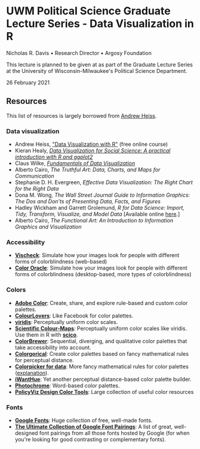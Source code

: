 # UWM Political Science Graduate Lecture Series - Data Visualization in R

Nicholas R. Davis • Research Director • Argosy Foundation

This lecture is planned to be given at as part of the Graduate Lecture Series at the University of Wisconsin-Milwaukee's Political Science Department.

26 February 2021

<!-- ---

This repository contains:

* PDF document containing the presentation slides
* `R` Markdown file to build the slides
* `R` script file used during the lecture
* a list of sources for help with different `R` topics and use cases, as referenced in the talk (listed in this README)

--- -->

<!-- <img src="img/slides-thumb.png" alt="Slide thumbnail" width="720"/> -->

## Resources

This list of resources is largely borrowed from [Andrew Heiss](https://talks.andrewheiss.com/2020-09-17_umontreal-dataviz/).

### Data visualization

- Andrew Heiss, ["Data Visualization with R"](https://datavizm20.classes.andrewheiss.com/) (free online course)
- Kieran Healy, [ *Data Visualization for Social Science: A practical introduction with R and ggplot2*](http://socviz.co/)
- Claus Wilke, [*Fundamentals of Data Visualization*](https://clauswilke.com/dataviz/)
- Alberto Cairo, *The Truthful Art: Data, Charts, and Maps for Communication* 
- Stephanie D. H. Evergreen, *Effective Data Visualization: The Right Chart for the Right Data*
- Dona M. Wong, *The Wall Street Journal Guide to Information Graphics: The Dos and Don’ts of Presenting Data, Facts, and Figures* 
- Hadley Wickham and Garrett Grolemund, *R for Data Science: Import, Tidy, Transform, Visualize, and Model Data* [Available online [here](https://r4ds.had.co.nz/index.html).]
- Alberto Cairo, *The Functional Art: An Introduction to Information Graphics and Visualization*

### Accessibility

- [**Vischeck**](http://www.vischeck.com/vischeck/vischeckImage.php): Simulate how your images look for people with different forms of colorblindness (web-based)
- [**Color Oracle**](http://colororacle.org/index.html): Simulate how your images look for people with different forms of colorblindness (desktop-based, more types of colorblindness)

### Colors

- [**Adobe Color**](https://color.adobe.com): Create, share, and explore rule-based and custom color palettes.
- [**ColourLovers**](http://www.colourlovers.com/): Like Facebook for color palettes.
- [**viridis**](https://cran.r-project.org/web/packages/viridis/vignettes/intro-to-viridis.html): Perceptually uniform color scales.
- [**Scientific Colour-Maps**](http://www.fabiocrameri.ch/colourmaps.php): Perceptually uniform color scales like viridis. Use them in R with [**scico**](https://github.com/thomasp85/scico).
- [**ColorBrewer**](http://colorbrewer2.org/): Sequential, diverging, and qualitative color palettes that take accessibility into account.
- [**Colorgorical**](http://vrl.cs.brown.edu/color): Create color palettes based on fancy mathematical rules for perceptual distance.
- [**Colorpicker for data**](http://tristen.ca/hcl-picker/): More fancy mathematical rules for color palettes ([explanation](https://www.vis4.net/blog/posts/avoid-equidistant-hsv-colors/)).
- [**iWantHue**](http://tools.medialab.sciences-po.fr/iwanthue/): Yet another perceptual distance-based color palette builder.
- [**Photochrome**](https://photochrome.io/): Word-based color palettes.
- [**PolicyViz Design Color Tools**](https://policyviz.com/better-presentations/design-resources/design-color-tools/): Large collection of useful color resources

### Fonts

- [**Google Fonts**](https://fonts.google.com/): Huge collection of free, well-made fonts.
- [**The Ultimate Collection of Google Font Pairings**](https://www.reliablepsd.com/ultimate-google-font-pairings/): A list of great, well-designed font pairings from all those fonts hosted by Google (for when you're looking for good contrasting or complementary fonts).
